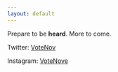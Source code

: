```yaml
---
layout: default
---
```


Prepare to be **heard**. More to come.

Twitter: [VoteNov](https://twitter.com/VoteNov)

Instagram: [VoteNove](https://instagram.com/VoteNove)
